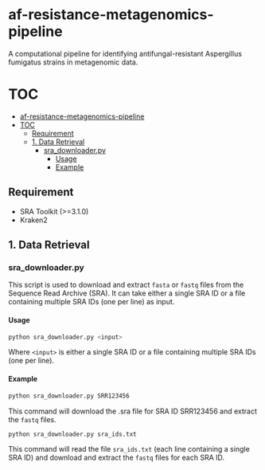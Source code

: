 # af-resistance-metagenomics-pipeline

A computational pipeline for identifying antifungal-resistant Aspergillus fumigatus strains in metagenomic data.

# TOC

- [af-resistance-metagenomics-pipeline](#af-resistance-metagenomics-pipeline)
- [TOC](#toc)
  - [Requirement](#requirement)
  - [1. Data Retrieval](#1-data-retrieval)
    - [sra\_downloader.py](#sra_downloaderpy)
      - [Usage](#usage)
      - [Example](#example)


## Requirement

- SRA Toolkit (>=3.1.0)
- Kraken2

## 1. Data Retrieval

### sra_downloader.py

This script is used to download and extract `fasta` or `fastq` files from the Sequence Read Archive (SRA). It can take either a single SRA ID or a file containing multiple SRA IDs (one per line) as input.

#### Usage

```bash
python sra_downloader.py <input>
```

Where `<input>` is either a single SRA ID or a file containing multiple SRA IDs (one per line).

#### Example

```bash
python sra_downloader.py SRR123456
```

This command will download the .sra file for SRA ID SRR123456 and extract the `fastq` files.

```bash
python sra_downloader.py sra_ids.txt
```

This command will read the file `sra_ids.txt` (each line containing a single SRA ID) and download and extract the `fastq` files for each SRA ID.
